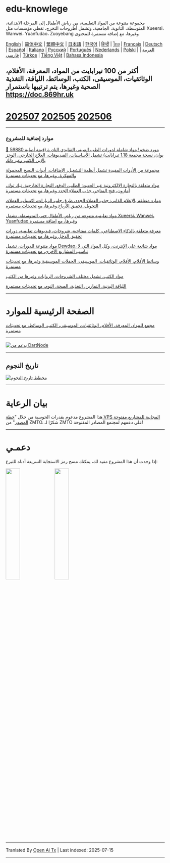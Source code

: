 # edu-knowlege
مجموعة متنوعة من المواد التعليمية، من رياض الأطفال إلى المرحلة الابتدائية، المتوسطة، الثانوية، الجامعية، وتشمل أطروحات التخرج، تغطي مؤسسات مثل Xueersi، Wanwei، Yuanfudao، Zuoyebang وغيرها، مع إضافة مستمرة للمحتوى

[English](https://openaitx.github.io/view.html?user=mswnlz&project=edu-knowlege&lang=en) | [简体中文](https://openaitx.github.io/view.html?user=mswnlz&project=edu-knowlege&lang=zh-CN) | [繁體中文](https://openaitx.github.io/view.html?user=mswnlz&project=edu-knowlege&lang=zh-TW) | [日本語](https://openaitx.github.io/view.html?user=mswnlz&project=edu-knowlege&lang=ja) | [한국어](https://openaitx.github.io/view.html?user=mswnlz&project=edu-knowlege&lang=ko) | [हिन्दी](https://openaitx.github.io/view.html?user=mswnlz&project=edu-knowlege&lang=hi) | [ไทย](https://openaitx.github.io/view.html?user=mswnlz&project=edu-knowlege&lang=th) | [Français](https://openaitx.github.io/view.html?user=mswnlz&project=edu-knowlege&lang=fr) | [Deutsch](https://openaitx.github.io/view.html?user=mswnlz&project=edu-knowlege&lang=de) | [Español](https://openaitx.github.io/view.html?user=mswnlz&project=edu-knowlege&lang=es) | [Italiano](https://openaitx.github.io/view.html?user=mswnlz&project=edu-knowlege&lang=it) | [Русский](https://openaitx.github.io/view.html?user=mswnlz&project=edu-knowlege&lang=ru) | [Português](https://openaitx.github.io/view.html?user=mswnlz&project=edu-knowlege&lang=pt) | [Nederlands](https://openaitx.github.io/view.html?user=mswnlz&project=edu-knowlege&lang=nl) | [Polski](https://openaitx.github.io/view.html?user=mswnlz&project=edu-knowlege&lang=pl) | [العربية](https://openaitx.github.io/view.html?user=mswnlz&project=edu-knowlege&lang=ar) | [فارسی](https://openaitx.github.io/view.html?user=mswnlz&project=edu-knowlege&lang=fa) | [Türkçe](https://openaitx.github.io/view.html?user=mswnlz&project=edu-knowlege&lang=tr) | [Tiếng Việt](https://openaitx.github.io/view.html?user=mswnlz&project=edu-knowlege&lang=vi) | [Bahasa Indonesia](https://openaitx.github.io/view.html?user=mswnlz&project=edu-knowlege&lang=id)

أكثر من 100 تيرابايت من المواد، المعرفة، الأفلام، الوثائقيات، الموسيقى، الكتب، الوسائط، اللياقة، التغذية الصحية وغيرها، يتم ترتيبها باستمرار https://doc.869hr.uk
------------------

# [202507](https://raw.githubusercontent.com/mswnlz/edu-knowlege/main/202507.md) [202505](https://raw.githubusercontent.com/mswnlz/edu-knowlege/main/202505.md) [202506](https://raw.githubusercontent.com/mswnlz/edu-knowlege/main/202506.md)


---------------

### موارد إضافية للمشروع

[🎁 مورد ضخم! مواد شاملة لدورات الطب الصيني التقليدي النادرة (قيمة أصلية 59880 يوان، نسخة مجمعة 1.18 تيرابايت) تشمل الأساسيات، الفيديوهات، العلاج الخارجي، الوخز بالإبر، الكتب وغير ذلك](https://github.com/mswnlz/chinese-traditional)

[مجموعة من الأدوات المفيدة تشمل أنظمة التشغيل، الإضافات، أدوات النسخ المحمولة والمهكرة، وغيرها، مع تحديثات مستمرة](https://github.com/mswnlz/tools)


[مواد متعلقة بالتجارة الإلكترونية عبر الحدود: الطلب، الدفع، التجارة الخارجية، تيك توك، أمازون، فتح المتاجر، جذب العملاء الجدد وغيرها، مع تحديثات مستمرة](https://github.com/mswnlz/cross-border)

[موارد متعلقة بالإعلام الذاتي: جذب العملاء الجدد، طرق جلب الزيارات، اكتساب العملاء، التحويل، تحقيق الأرباح وغيرها، مع تحديثات مستمرة](https://github.com/mswnlz/self-media)

[مواد تعليمية متنوعة من رياض الأطفال حتى المتوسطة، تشمل Xueersi، Wanwei، Yuanfudao وغيرها، مع إضافة مستمرة](https://github.com/mswnlz/edu-knowlege)

[معرفة متعلقة بالذكاء الاصطناعي، كلمات مفتاحية، شروحات، فيديوهات تعليمية، دورات تحقيق الدخل وغيرها، مع تحديثات مستمرة](https://github.com/mswnlz/AIknowledge)

[مواد متنوعة للدورات، تشمل Dewdao، مواد شائعة على الإنترنت، وكل المواد التي لا تناسب المشاريع الأخرى، مع تحديثات مستمرة](https://github.com/mswnlz/curriculum)

[وسائط الأفلام، الأفلام، الوثائقيات، الموسيقى، الحفلات الموسيقية وغيرها، مع تحديثات مستمرة](https://github.com/mswnlz/movies)

[مواد الكتب، تشمل مختلف الشروحات، الروايات وغيرها من الكتب](https://github.com/mswnlz/book)

[اللياقة البدنية، التمارين، التغذية، الصحة، النوم، مع تحديثات مستمرة](https://github.com/mswnlz/healthy)



---------------

# الصفحة الرئيسية للموارد
[مجمع للمواد، المعرفة، الأفلام، الوثائقيات، الموسيقى، الكتب، الوسائط، مع تحديثات مستمرة](https://github.com/mswnlz)

---------------

[![بدعم من DartNode](https://dartnode.com/branding/DN-Open-Source-sm.png)](https://dartnode.com "بدعم من DartNode - VPS مجاني للمشاريع مفتوحة المصدر")

---------------


## تاريخ النجوم
[![مخطط تاريخ النجوم](https://api.star-history.com/svg?repos=mswnlz/edu-knowlege&type=Date)](https://www.star-history.com/#mswnlz/edu-knowlege&Date)

---------------



# بيان الرعاية
هذا المشروع مدعوم بقدرات الحوسبة من خلال "[خطة VPS المجانية للمشاريع مفتوحة المصدر](https://console.vtexs.com/?affid=12967)" من ZMTO.
شكرًا لـ ZMTO على دعمهم لمجتمع المصادر المفتوحة!


---------------

# دعمـي

إذا وجدت أن هذا المشروع مفيد لك، يمكنك مسح رمز الاستجابة السريعة أدناه للتبرع:
<p align="left">
  <img src="https://raw.githubusercontent.com/mswnlz/edu-knowlege/main/support-alipay.png" width="30%">
  <img src="https://raw.githubusercontent.com/mswnlz/edu-knowlege/main/wechat-qrcode.jpg" width="30%">
</p>


---

Tranlated By [Open Ai Tx](https://github.com/OpenAiTx/OpenAiTx) | Last indexed: 2025-07-15

---